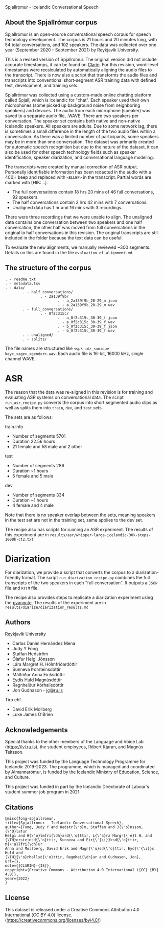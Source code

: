 Spjallromur - Icelandic Conversational Speech

## About the Spjallrómur corpus

Spjallromur is an open-source conversational speech corpus for speech technology development. The corpus is 21 hours and 20 minutes long, with 54 total conversations, and 102 speakers. The data was collected over one year (September 2020 - September 2021) by Reykjavík University.

This is a revised version of Spjallromur. The original version did not include accurate timestamps, it can be found on [Clarin](https://repository.clarin.is/repository/xmlui/handle/20.500.12537/187). For this revision, word-level timestamps were recalculated by automatically aligning the audio files to the transcript. There is now also a script that transforms the audio files and transcripts into conventional short-segment ASR training data with defined test, development, and training sets.

Spjallrómur was collected using a custom-made online chatting platform called Spjall, which is Icelandic for "chat". Each speaker used their own microphones (some picked up background noise from neighboring speakers) and devices. The audio from each microphone (speaker) was saved to a separate audio file, .WAVE. There are two speakers per conversation. The speaker set contains both native and non-native Icelandic speakers. All speakers are adults. Due to some network lag, there is sometimes a small difference in the length of the two audio files within a conversation. As there was a limited number of participants, some speakers may be in more than one conversation. The dataset was primarily created for automatic speech recognition but due to the nature of the dataset, it can also be used for other speech technology fields such as speaker identification, speaker diarization, and conversational language modeling.

The transcripts were created by manual correction of ASR output. Personally identifiable information has been redacted in the audio with a 400H beep and replaced with `<BLLEP>` in the transcript. Partial words are marked with [HIK: ..].

- The full conversations contain 18 hrs 20 mins of 46 full conversations, 92 speakers.
- The half conversations contain 2 hrs 42 mins with 7 conversations.
- Unaligned data has 1 hr and 16 mins with 3 recordings.

There were three recordings that we were unable to align. The unaligned data contains one conversation between two speakers and one half conversation, the other half was moved from full conversations in the original to half conversations in this revision. The original transcripts are still included in the folder because the text data can be useful.

To evaluate the new alignments, we manually reviewed ~300 segments. Details on this are found in the file `evaluation_of_alignment.md`.

## The structure of the corpus

    . - readme.txt
    . - metadata.tsv
    . - data/
            . - half_conversations/
                    . - 2a139f9b/
                            . - a_2a139f9b_20-29_m.json
                            . - a_2a139f9b_20-29_m.wav
            . - full_conversations/
                    . - 0f2c315c/
                            . - a_0f2c315c_30-39_f.json
                            . - a_0f2c315c_30-39_f.wav
                            . - b_0f2c315c_30-39_f.json
                            . - b_0f2c315c_30-39_f.wav
            . - unaligned/
            . - splits/

The file names are structured like `<spk-id>_<unique-key>_<age>_<gender>.wav`. Each audio file is 16-bit, 16000 kHz, single channel WAVE.

# ASR

The reason that the data was re-aligned in this revision is for training and evaluating ASR systems on conversational data. The script `run_asr_recipe.py` converts the corpus into short segmented audio clips as well as splits them into `train`, `dev`, and `test` sets.

The sets are as follows:

train.info

- Number of segments 5701
- Duration 22.56 hours
- 21 female and 58 male and 2 other

test

- Number of segments 286
- Duration ~1 hours
- 5 female and 5 male

dev

- Number of segments 334
- Duration ~1 hours
- 4 female and 4 male

Note that there is no speaker overlap between the sets, meaning speakers in the test set are not in the training set, same applies to the dev set.

The recipe also has scripts for running an ASR experiment. The results of this experiment are in `results/asr/whisper-large-icelandic-30k-steps-1000h-ct2.txt`

# Diarization

For diarization, we provide a script that converts the corpus to a diarization-friendly format. The script `run_diarization_recipe.py` combines the full transcripts of the two speakers in each "full conversation". It outputs a `JSON` file and `RTTM` file.

The recipe also provides steps to replicate a diarization experiment using the [pyannote](https://github.com/pyannote/pyannote-audio). The results of the experiment are in `results/diarize/diarization_results.md`

## Authors

Reykjavík University

- Carlos Daniel Hernández Mena
- Judy Y Fong
- Staffan Hedström
- Ólafur Helgi Jónsson
- Lára Margrét H. Hólmfriðardóttir
- Sunneva Þorsteinsdóttir
- Málfriður Anna Eiríksdóttir
- Eydís Huld Magnúsdóttir
- Ragnheiður Þórhallsdóttir
- Jon Gudnason - jg@ru.is

Tiro ehf.

- David Erik Mollberg
- Luke James O'Brien

## Acknowledgements

Special thanks to the other members of the Language and Voice Lab (https://lvl.ru.is), the student employees, Róbert Kjaran, and Magnús Teitsson.

This project was funded by the Language Technology Programme for Icelandic 2019-2023. The programme, which is managed and coordinated by Almannarómur, is funded by the Icelandic Ministry of Education, Science, and Culture.

This project was funded in part by the Icelandic Directorate of Labour's student summer job program in 2021.

## Citations

    @misc{fong-spjallromur,
    title={Spjallromur - Icelandic Conversational Speech},
    author={Fong, Judy Y and Hedstr{\"o}m, Staffan and J{\'o}nsson, {\'O}lafur
    Helgi and H{\'o}lmfri{\dh}ard{\'o}ttir, L{\'a}ra Margr{\'e}t H. and
    {\TH}orsteinsd{\'o}ttir, Sunneva and Eir{\'{\i}}ksd{\'o}ttir, M{\'a}lfri{\dh}ur
    Anna and Mollberg, David Erik and Magn{\'u}sd{\'o}ttir, Eyd{\'{\i}}s Huld and
    {\TH}{\'o}rhallsd{\'o}ttir, Ragnhei{\dh}ur and Gudnason, Jon},
    url={},
    note={{CLARIN}-{IS}},
    copyright={Creative Commons - Attribution 4.0 International ({CC} {BY} 4.0)},
    year={2022}
    }

## License

This dataset is released under a Creative Commons Attribution 4.0 International (CC BY 4.0) license. (https://creativecommons.org/licenses/by/4.0/)
